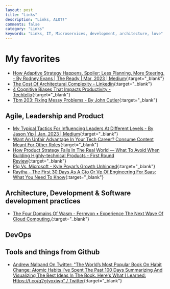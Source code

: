 ```yaml
---
layout: post
title: "Links"
description: "Links, ALOT!"
comments: false
category: "Links"
keywords: "Links, IT, Microservices, development, architecture, love"
---
```


<!-- markdownlint-disable MD033 MD020 MD025-->
# My favorites<a name="favorites"></a>

- [How Adaptive Strategy Happens. Spoiler: Less Planning, More Steering. - By Rodney Evans | The Ready | Mar, 2023 | Medium](https://medium.com/the-ready/how-adaptive-strategy-happens-f62674445634){:target="_blank"}
- [The Cost Of Architectural Complexity - Linkedin](https://www.linkedin.com/pulse/cost-architectural-complexity-abi-noda/){:target="_blank"}
- [4 Cognitive Biases That Impacts Productivity - Techtello](https://www.techtello.com/productivity-cognitive-biases/?utm_source&#x3D;pocket_saves){:target="_blank"}
- [Tbm 203: Fixing Messy Problems - By John Cutler](https://cutlefish.substack.com/p/tbm-203-fixing-messy-problems){:target="_blank"}

## Agile, Leadership and Product<a name="agile"></a>

- [My Typical Tactics For Influencing Leaders At Different Levels - By Jason Yip | Jan, 2023 | Medium](https://jchyip.medium.com/my-typical-tactics-for-influencing-leaders-at-different-levels-88166dcb3e5d){:target="_blank"}
- [Want An Unfair Advantage In Your Tech Career? Consume Content Meant For Other Roles](https://matthewgrohman.substack.com/p/want-an-unfair-advantage-in-your?utm_source&#x3D;pocket_saves){:target="_blank"}
- [How Product Strategy Fails In The Real World — What To Avoid When Building Highly-technical Products - First Round Review](https://review.firstround.com/how-product-strategy-fails-in-the-real-world-what-to-avoid-when-building-highly-technical-products){:target="_blank"}
- [Plg Vs. Microsoft - Kyle Poyar’s Growth Unhinged](https://kylepoyar.substack.com/p/plg-vs-microsoft?publication_id=311430&post_id=109663530&isFreemail=true){:target="_blank"}
- [Raytha - The First 30 Days As A Cto Or Vp Of Engineering For Saas: What You Need To Know](https://raytha.com/blog/The-First-30-Days-as-a-CTO-or-VP-of-Engineering-What-You-Need-to-Know?utm_source&#x3D;pocket_saves){:target="_blank"}

## Architecture, Development & Software development practices <a name="development"></a>

- [The Four Domains Of Wasm - Fermyon • Experience The Next Wave Of Cloud Computing.](https://www.fermyon.com/blog/four-domains-wasm){:target="_blank"}

## DevOps<a name="devops"></a>

## Tools and things from Github <a name="tools"></a>

- [Andrew Nalband On Twitter: "The World’s Most Popular Book On Habit Change: Atomic Habits I've Spent The Past 100 Days Summarizing And Visualizing The Best Ideas In The Book. Here's What I Learned: Https://t.co/q2gtyoxjwp" / Twitter](https://twitter.com/nalband/status/1631338158976638976){:target="_blank"}
